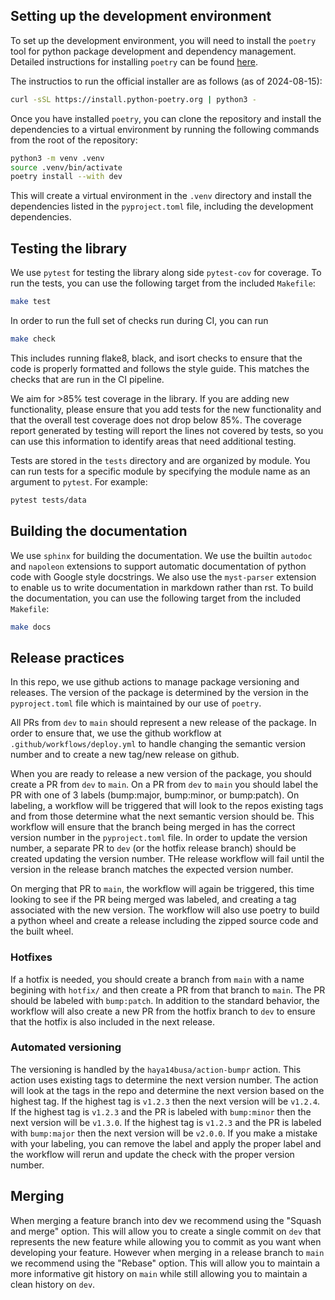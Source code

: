 ## Setting up the development environment

To set up the development environment, you will need to install the `poetry` tool for python package development and dependency management. 
Detailed instructions for installing `poetry` can be found [here](https://python-poetry.org/docs/).

The instructios to run the official installer are as follows (as of 2024-08-15):
```bash
curl -sSL https://install.python-poetry.org | python3 -
```

Once you have installed `poetry`, you can clone the repository and install the dependencies to a virtual environment by running the following commands from the root of the repository:
```bash
python3 -m venv .venv
source .venv/bin/activate
poetry install --with dev
```

This will create a virtual environment in the `.venv` directory and install the dependencies listed in the `pyproject.toml` file, including the development dependencies.

## Testing the library

We use `pytest` for testing the library along side `pytest-cov` for coverage. To run the tests, you can use the following target from the included `Makefile`:
```bash
make test
```

In order to run the full set of checks run during CI, you can run
```bash
make check
``` 
This includes running flake8, black, and isort checks to ensure that the code is properly formatted and follows the style guide. This matches the checks that are run in the CI pipeline.

We aim for >85% test coverage in the library. If you are adding new functionality, please ensure that you add tests for the new functionality and that the overall test coverage does not drop below 85%. The coverage report generated by testing will report the lines not covered by tests, so you can use this information to identify areas that need additional testing.

Tests are stored in the `tests` directory and are organized by module. You can run tests for a specific module by specifying the module name as an argument to `pytest`. For example:
```bash
pytest tests/data
```

## Building the documentation

We use `sphinx` for building the documentation. We use the builtin `autodoc` and `napoleon` extensions to support automatic documentation of python code with Google style docstrings. We also use the `myst-parser` extension to enable us to write documentation in markdown rather than rst. To build the documentation, you can use the following target from the included `Makefile`:
```bash
make docs
```

## Release practices

In this repo, we use github actions to manage package versioning and releases. The version of the package is determined by the version in the `pyproject.toml` file which is maintained by our use of `poetry`. 

All PRs from `dev` to `main` should represent a new release of the package. In order to ensure that, we use the github workflow at `.github/workflows/deploy.yml` to handle changing the semantic version number and to create a new tag/new release on github. 

When you are ready to release a new version of the package, you should create a PR from `dev` to `main`. On a PR from `dev` to `main` you should label the PR with one of 3 labels (bump:major, bump:minor, or bump:patch). On labeling, a workflow will be triggered that will look to the repos existing tags and from those determine what the next semantic version should be. This workflow will ensure that the branch being merged in has 
the correct version number in the `pyproject.toml` file. In order to update the version number, a separate PR to `dev` (or the hotfix release branch) should be created updating the version number. THe release workflow will fail until the version in the release branch matches the expected version number.

On merging that PR to `main`, the workflow will again be triggered, this time looking to see if the PR being merged was labeled, and creating a tag associated with the new version. The workflow will also use poetry to build a python wheel and create a release including the zipped source code and the built wheel.

### Hotfixes

If a hotfix is needed, you should create a branch from `main` with a name begining with `hotfix/` and then create a PR from that branch to `main`. The PR should be labeled with `bump:patch`. In addition to the standard behavior, the workflow will also create a new PR from the hotfix branch to `dev` to ensure that the hotfix is also included in the next release.

### Automated versioning

The versioning is handled by the `haya14busa/action-bumpr` action. This action uses existing tags to determine the next version number. The action will look at the tags in the repo and determine the next version based on the highest tag. If the highest tag is `v1.2.3` then the next version will be `v1.2.4`. If the highest tag is `v1.2.3` and the PR is labeled with `bump:minor` then the next version will be `v1.3.0`. If the highest tag is `v1.2.3` and the PR is labeled with `bump:major` then the next version will be `v2.0.0`. If you make a mistake with your labeling, you can remove the label and apply the proper label and the workflow will rerun and update the check with the proper version number. 

## Merging

When merging a feature branch into dev we recommend using the "Squash and merge" option. This will allow you to create a single commit on `dev` that represents the new feature while allowing you to commit as you want when developing your feature. However when merging in a release branch to `main` we recommend using the "Rebase" option. This will allow you to maintain a more informative git history on `main` while still allowing you to maintain a clean history on `dev`.
